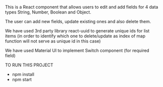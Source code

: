 This is a React component that allows users to edit and add fields for 4 data types String, Number, Boolean and Object.

The user can add new fields, update existing ones and also delete them.

We have used 3rd party library react-uuid to generate unique ids for list items (in order to identify which one to delete/update as index of map function will not serve as unique id in this case)

We have used Material UI to implement Switch component (for required field)

TO RUN THIS PROJECT
- npm install
- npm start